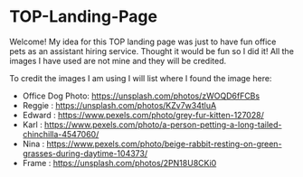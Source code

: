 # TOP-Landing-Page
Welcome!
My idea for this TOP landing page was just to have fun office pets as an assistant hiring service. Thought it would be fun so I did it! All the images I have used are not mine and they will be credited.

To credit the images I am using I will list where I found the image here:

   - Office Dog Photo: https://unsplash.com/photos/zWOQD6fFCBs
   - Reggie : https://unsplash.com/photos/KZv7w34tluA
   - Edward : https://www.pexels.com/photo/grey-fur-kitten-127028/
   - Karl : https://www.pexels.com/photo/a-person-petting-a-long-tailed-chinchilla-4547060/
   - Nina : https://www.pexels.com/photo/beige-rabbit-resting-on-green-grasses-during-daytime-104373/
   - Frame : https://unsplash.com/photos/2PN18U8CKi0